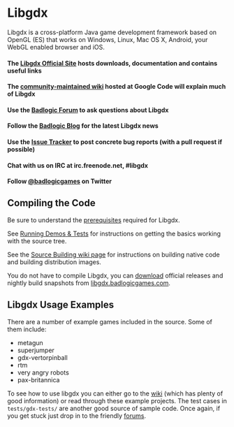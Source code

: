 # Libgdx

Libgdx is a cross-platform Java game development framework based on 
OpenGL (ES) that works on Windows, Linux, Mac OS X, Android, your
WebGL enabled browser and iOS.

#### The [Libgdx Official Site][1] hosts downloads, documentation and contains useful links
#### The [community-maintained wiki][4] hosted at Google Code will explain much of Libgdx
#### Use the [Badlogic Forum][5] to ask questions about Libgdx
#### Follow the [Badlogic Blog][2] for the latest Libgdx news
#### Use the [Issue Tracker][3] to post concrete bug reports (with a pull request if possible)
#### Chat with us on IRC at irc.freenode.net, #libgdx
#### Follow [@badlogicgames][6] on Twitter

## Compiling the Code

Be sure to understand the [prerequisites][7] required for Libgdx.

See [Running Demos &
Tests][8] for
instructions on getting the basics working with the source tree.

See the [Source Building wiki page][9] for instructions on building
native code and building distribution images.

You do not have to compile Libgdx, you can [download][A] official
releases and nightly build snapshots from [libgdx.badlogicgames.com][A].

## Libgdx Usage Examples

There are a number of example games included in the source. Some of them include:

 - metagun
 - superjumper
 - gdx-vertorpinball
 - rtm
 - very angry robots
 - pax-britannica

To see how to use libgdx you can either go to the [wiki][4] (which has plenty of good information) or read through
these example projects.  The test cases in `tests/gdx-tests/` are another good source of sample code.
Once again, if you get stuck just drop in to the friendly [forums][5].

 [1]: http://libgdx.badlogicgames.com
 [2]: http://www.badlogicgames.com
 [3]: http://code.google.com/p/libgdx/issues
 [4]: http://code.google.com/p/libgdx/wiki/TableOfContents
 [5]: http://www.badlogicgames.com/forum
 [6]: http://www.twitter.com/badlogicgames
 [7]: http://code.google.com/p/libgdx/wiki/Prerequisits
 [8]: http://code.google.com/p/libgdx/wiki/SourceRunningDemos
 [9]: http://code.google.com/p/libgdx/wiki/SourceBuilding
 [A]: http://libgdx.badlogicgames.com/download.html